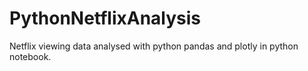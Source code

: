 # PythonNetflixAnalysis
Netflix viewing data analysed with python pandas and plotly in python notebook.
